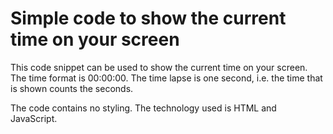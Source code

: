 # Simple code to show the current time on your screen

This code snippet can be used to show the current time on your screen. The time format is 00:00:00. The time lapse is one second, i.e. the time that is shown counts the seconds.

The code contains no styling. The technology used is HTML and JavaScript.